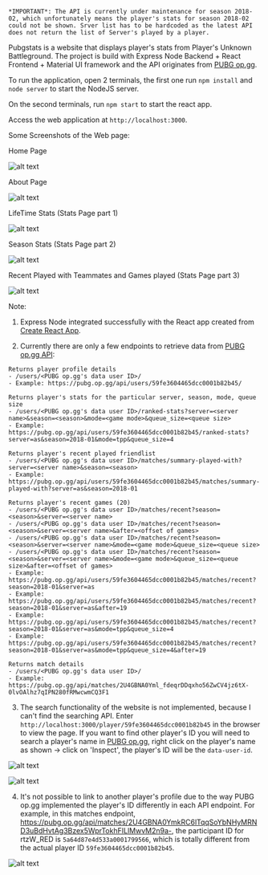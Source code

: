 `*IMPORTANT*: The API is currently under maintenance for season 2018-02, which unfortunately means the player's stats for season 2018-02 could not be shown. Srver list has to be hardcoded as the latest API does not return the list of Server's played by a player.`

Pubgstats is a website that displays player's stats from Player's Unknown Battleground. The project is build with Express Node Backend + React Frontend + Material UI framework and the API originates from [PUBG op.gg](https://pubg.op.gg/).

To run the application, open 2 terminals, the first one run `npm install` and `node server` to start the NodeJS server.
 
On the second terminals, run `npm start` to start the react app.

Access the web application at `http://localhost:3000`.

Some Screenshots of the Web page:

Home Page

![alt text](./src/image/Screenshot-1.jpg)

About Page

![alt text](./src/image/Screenshot-2.jpg)

LifeTime Stats (Stats Page part 1)

![alt text](./src/image/Screenshot-3.jpg)

Season Stats (Stats Page part 2)

![alt text](./src/image/Screenshot-4.jpg)

Recent Played with Teammates and Games played (Stats Page part 3)

![alt text](./src/image/Screenshot-5.jpg)

Note: 

1. Express Node integrated successfully with the React app created from [Create React App](https://github.com/facebookincubator/create-react-app).

2. Currently there are only a few endpoints to retrieve data from [PUBG op.gg API](https://pubg.op.gg/api):

```
Returns player profile details 
- /users/<PUBG op.gg's data user ID>/       
- Example: https://pubg.op.gg/api/users/59fe3604465dcc0001b82b45/ 

Returns player's stats for the particular server, season, mode, queue size
- /users/<PUBG op.gg's data user ID>/ranked-stats?server=<server name>&season=<season>&mode=<game mode>&queue_size=<queue size>       
- Example: https://pubg.op.gg/api/users/59fe3604465dcc0001b82b45/ranked-stats?server=as&season=2018-01&mode=tpp&queue_size=4

Returns player's recent played friendlist
- /users/<PUBG op.gg's data user ID>/matches/summary-played-with?server=<server name>&season=<season> 
- Example: https://pubg.op.gg/api/users/59fe3604465dcc0001b82b45/matches/summary-played-with?server=as&season=2018-01
     
Returns player's recent games (20)
- /users/<PUBG op.gg's data user ID>/matches/recent?season=<season>&server=<server name> 
- /users/<PUBG op.gg's data user ID>/matches/recent?season=<season>&server=<server name>&after=<offset of games>  
- /users/<PUBG op.gg's data user ID>/matches/recent?season=<season>&server=<server name>&mode=<game mode>&queue_size=<queue size>  
- /users/<PUBG op.gg's data user ID>/matches/recent?season=<season>&server=<server name>&mode=<game mode>&queue_size=<queue size>&after=<offset of games>
- Example: https://pubg.op.gg/api/users/59fe3604465dcc0001b82b45/matches/recent?season=2018-01&server=as
- Example: https://pubg.op.gg/api/users/59fe3604465dcc0001b82b45/matches/recent?season=2018-01&server=as&after=19
- Example: https://pubg.op.gg/api/users/59fe3604465dcc0001b82b45/matches/recent?season=2018-01&server=as&mode=tpp&queue_size=4
- Example: https://pubg.op.gg/api/users/59fe3604465dcc0001b82b45/matches/recent?season=2018-01&server=as&mode=tpp&queue_size=4&after=19

Returns match details 
- /users/<PUBG op.gg's data user ID>/       
- Example: https://pubg.op.gg/api/matches/2U4GBNA0Yml_fdeqrDDqxho56ZwCV4jz6tX-0lvOAlhz7qIPN280fRMwcwmCQ3F1
```

3. The search functionality of the website is not implemented, because I can't find the searching API. Enter `http://localhost:3000/player/59fe3604465dcc0001b82b45` in the browser to view the page. If you want to find other player's ID you will need to search a player's name in [PUBG op.gg](https://pubg.op.gg/), right click on the player's name as shown -> click on 'Inspect', the player's ID will be the `data-user-id`.

![alt text](./src/image/Screenshot-6.jpg)

![alt text](./src/image/Screenshot-7.jpg)

4. It's not possible to link to another player's profile due to the way PUBG op.gg implemented the player's ID differently in each API endpoint. For example, in this matches endpoint, https://pubg.op.gg/api/matches/2U4GBNA0YmkRC6lTqqSoYbNHyMRND3uBdHvtAg3Bzex5WprTokhFILlMwvM2n9a-, the participant ID for rtzW_RED is `5a64d87e4d533a0001799566`, which is totally different from the actual player ID `59fe3604465dcc0001b82b45`.

![alt text](./src/image/Screenshot-8.jpg)